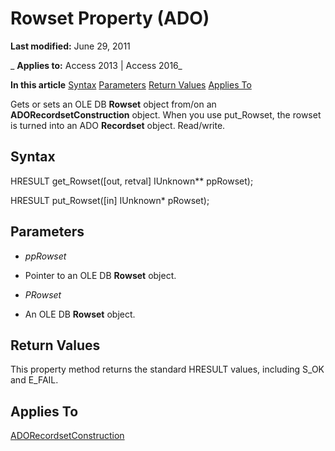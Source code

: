 
# Rowset Property (ADO)

 **Last modified:** June 29, 2011

 _ **Applies to:** Access 2013 | Access 2016_

 **In this article**
[Syntax](#sectionSection1)
[Parameters](#sectionSection2)
[Return Values](#sectionSection3)
[Applies To](#sectionSection4)



Gets or sets an OLE DB  **Rowset** object from/on an **ADORecordsetConstruction** object. When you use put_Rowset, the rowset is turned into an ADO **Recordset** object.
Read/write.

## Syntax
<a name="sectionSection1"> </a>

HRESULT get_Rowset([out, retval] IUnknown** ppRowset);

HRESULT put_Rowset([in] IUnknown* pRowset);


## Parameters
<a name="sectionSection2"> </a>


-  _ppRowset_
    
- Pointer to an OLE DB  **Rowset** object.
    
-  _PRowset_
    
- An OLE DB  **Rowset** object.
    

## Return Values
<a name="sectionSection3"> </a>

This property method returns the standard HRESULT values, including S_OK and E_FAIL.


## Applies To
<a name="sectionSection4"> </a>

[ADORecordsetConstruction](2b53aa6e-3b6f-a996-3967-534215fd586c.md)

